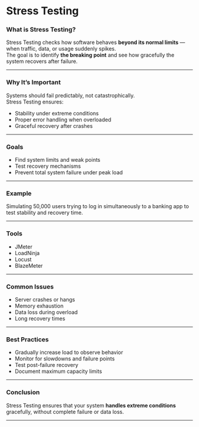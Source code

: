 # Stress Testing

### What is Stress Testing?
Stress Testing checks how software behaves **beyond its normal limits** — when traffic, data, or usage suddenly spikes.  
The goal is to identify **the breaking point** and see how gracefully the system recovers after failure.

---

### Why It’s Important
Systems should fail predictably, not catastrophically.  
Stress Testing ensures:
- Stability under extreme conditions  
- Proper error handling when overloaded  
- Graceful recovery after crashes  

---

### Goals
- Find system limits and weak points  
- Test recovery mechanisms  
- Prevent total system failure under peak load  

---

### Example
Simulating 50,000 users trying to log in simultaneously to a banking app to test stability and recovery time.

---

### Tools
- JMeter  
- LoadNinja  
- Locust  
- BlazeMeter  

---

### Common Issues
- Server crashes or hangs  
- Memory exhaustion  
- Data loss during overload  
- Long recovery times  

---

### Best Practices
- Gradually increase load to observe behavior  
- Monitor for slowdowns and failure points  
- Test post-failure recovery  
- Document maximum capacity limits  

---

### Conclusion
Stress Testing ensures that your system **handles extreme conditions** gracefully, without complete failure or data loss.

---
